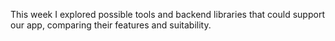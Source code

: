 This week I explored possible tools and backend libraries that could support our app, comparing their features and suitability.

